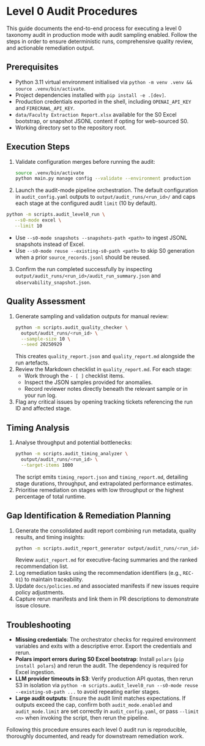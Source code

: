 # Level 0 Audit Procedures

This guide documents the end-to-end process for executing a level 0 taxonomy audit in production mode with audit sampling enabled. Follow the steps in order to ensure deterministic runs, comprehensive quality review, and actionable remediation output.

## Prerequisites
- Python 3.11 virtual environment initialised via `python -m venv .venv && source .venv/bin/activate`.
- Project dependencies installed with `pip install -e .[dev]`.
- Production credentials exported in the shell, including `OPENAI_API_KEY` and `FIRECRAWL_API_KEY`.
- `data/Faculty Extraction Report.xlsx` available for the S0 Excel bootstrap, or snapshot JSONL content if opting for web-sourced S0.
- Working directory set to the repository root.

## Execution Steps
1. Validate configuration merges before running the audit:
   ```bash
   source .venv/bin/activate
   python main.py manage config --validate --environment production
   ```
2. Launch the audit-mode pipeline orchestration. The default configuration in `audit_config.yaml` outputs to `output/audit_runs/<run_id>/` and caps each stage at the configured audit `limit` (10 by default).
  ```bash
  python -m scripts.audit_level0_run \
     --s0-mode excel \
     --limit 10
  ```
  - Use `--s0-mode snapshots --snapshots-path <path>` to ingest JSONL snapshots instead of Excel.
  - Use `--s0-mode reuse --existing-s0-path <path>` to skip S0 generation when a prior `source_records.jsonl` should be reused.
3. Confirm the run completed successfully by inspecting `output/audit_runs/<run_id>/audit_run_summary.json` and `observability_snapshot.json`.

## Quality Assessment
1. Generate sampling and validation outputs for manual review:
   ```bash
   python -m scripts.audit_quality_checker \
     output/audit_runs/<run_id> \
     --sample-size 10 \
     --seed 20250929
   ```
   This creates `quality_report.json` and `quality_report.md` alongside the run artefacts.
2. Review the Markdown checklist in `quality_report.md`. For each stage:
   - Work through the `- [ ]` checklist items.
   - Inspect the JSON samples provided for anomalies.
   - Record reviewer notes directly beneath the relevant sample or in your run log.
3. Flag any critical issues by opening tracking tickets referencing the run ID and affected stage.

## Timing Analysis
1. Analyse throughput and potential bottlenecks:
   ```bash
   python -m scripts.audit_timing_analyzer \
     output/audit_runs/<run_id> \
     --target-items 1000
   ```
   The script emits `timing_report.json` and `timing_report.md`, detailing stage durations, throughput, and extrapolated performance estimates.
2. Prioritise remediation on stages with low throughput or the highest percentage of total runtime.

## Gap Identification & Remediation Planning
1. Generate the consolidated audit report combining run metadata, quality results, and timing insights:
   ```bash
   python -m scripts.audit_report_generator output/audit_runs/<run_id>
   ```
   Review `audit_report.md` for executive-facing summaries and the ranked recommendation list.
2. Log remediation tasks using the recommendation identifiers (e.g., `REC-01`) to maintain traceability.
3. Update `docs/policies.md` and associated manifests if new issues require policy adjustments.
4. Capture rerun manifests and link them in PR descriptions to demonstrate issue closure.

## Troubleshooting
- **Missing credentials**: The orchestrator checks for required environment variables and exits with a descriptive error. Export the credentials and rerun.
- **Polars import errors during S0 Excel bootstrap**: Install `polars` (`pip install polars`) and rerun the audit. The dependency is required for Excel ingestion.
- **LLM provider timeouts in S3**: Verify production API quotas, then rerun S3 in isolation via `python -m scripts.audit_level0_run --s0-mode reuse --existing-s0-path ...` to avoid repeating earlier stages.
- **Large audit outputs**: Ensure the audit limit matches expectations. If outputs exceed the cap, confirm both `audit_mode.enabled` and `audit_mode.limit` are set correctly in `audit_config.yaml`, or pass `--limit <n>` when invoking the script, then rerun the pipeline.

Following this procedure ensures each level 0 audit run is reproducible, thoroughly documented, and ready for downstream remediation work.
